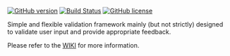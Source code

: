 [![GitHub version](https://badge.fury.io/gh/padrig64%2FValidationFramework.svg)](https://badge.fury.io/gh/padrig64%2FValidationFramework)
[![Build Status](https://travis-ci.org/padrig64/ValidationFramework.svg?branch=master)](https://travis-ci.org/padrig64/ValidationFramework)
[![GitHub license](https://img.shields.io/badge/license-BSD-blue.svg)](https://raw.githubusercontent.com/padrig64/ValidationFramework/master/LICENSE.md)

Simple and flexible validation framework mainly (but not strictly) designed to validate user input and provide appropriate feedback.

Please refer to the [WIKI](https://github.com/padrig64/ValidationFramework/wiki) for more information.
